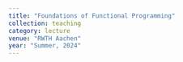 ```yaml
---
title: "Foundations of Functional Programming"
collection: teaching
category: lecture
venue: "RWTH Aachen"
year: "Summer, 2024"
---
```


